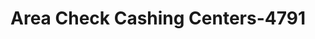 ---
f_zip-code: 90680
f_state-code: CA
title: Area Check Cashing Centers-4791
f_phone: 714-761-4445
f_city-only: Stanton
f_address: 10512 Knott Avenue Stanton
f_location-unique-id: '4791'
slug: area-check-cashing-centers-4791
updated-on: '2024-05-30T13:46:58.046Z'
created-on: '2024-05-30T13:36:59.803Z'
published-on: '2024-05-30T13:54:32.469Z'
f_city-state: cms/city/stanton-ca.md
f_company: cms/company/area-check-cashing-centers.md
f_state: cms/state/california.md
layout: '[payday-loan].html'
tags: payday-loan
---